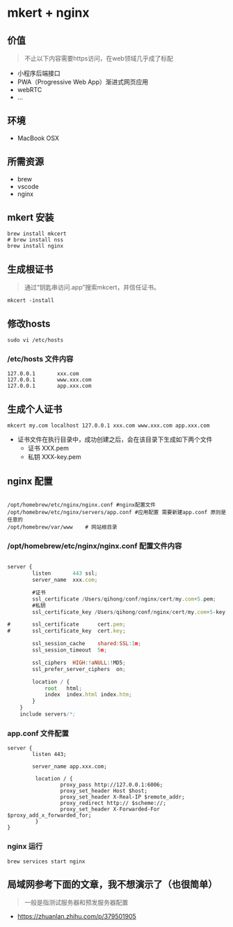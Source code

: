 # mkert + nginx

## 价值
> 不止以下内容需要https访问，在web领域几乎成了标配

- 小程序后端接口
- PWA（Progressive Web App）渐进式网页应用
- webRTC
- ...

## 环境
- MacBook OSX

## 所需资源
- brew
- vscode
- nginx

## mkert 安装

```shell
brew install mkcert
# brew install nss
brew install nginx
```

## 生成根证书
> 通过“钥匙串访问.app”搜索mkcert，并信任证书。

```shell
mkcert -install
```

## 修改hosts



```shell
sudo vi /etc/hosts

```

### /etc/hosts 文件内容

```shell
127.0.0.1       xxx.com
127.0.0.1       www.xxx.com
127.0.0.1       app.xxx.com
```


## 生成个人证书

```shell
mkcert my.com localhost 127.0.0.1 xxx.com www.xxx.com app.xxx.com
```

- 证书文件在执行目录中，成功创建之后，会在该目录下生成如下两个文件
    - 证书 XXX.pem
    - 私钥 XXX-key.pem





## nginx 配置

```shell

/opt/homebrew/etc/nginx/nginx.conf #nginx配置文件
/opt/homebrew/etc/nginx/servers/app.conf #应用配置 需要新建app.conf 原则是任意的
/opt/homebrew/var/www    # 网站根目录

```


### /opt/homebrew/etc/nginx/nginx.conf 配置文件内容

```javascript

server {
        listen       443 ssl;
        server_name  xxx.com;

        #证书
        ssl_certificate /Users/qihong/conf/nginx/cert/my.com+5.pem;
        #私钥
        ssl_certificate_key /Users/qihong/conf/nginx/cert/my.com+5-key.pem;

#       ssl_certificate      cert.pem;
#       ssl_certificate_key  cert.key;

        ssl_session_cache    shared:SSL:1m;
        ssl_session_timeout  5m;

        ssl_ciphers  HIGH:!aNULL:!MD5;
        ssl_prefer_server_ciphers  on;

        location / {
            root   html;
            index  index.html index.htm;
        }
    }
    include servers/*;

```



### app.conf 文件配置

```shell
server {
        listen 443;

        server_name app.xxx.com;

         location / {
                 proxy_pass http://127.0.0.1:6006;
                 proxy_set_header Host $host;
                 proxy_set_header X-Real-IP $remote_addr;
                 proxy_redirect http:// $scheme://;
                 proxy_set_header X-Forwarded-For $proxy_add_x_forwarded_for;
         }
}
```


### nginx 运行
```shell
brew services start nginx
```


## 局域网参考下面的文章，我不想演示了（也很简单）
> 一般是指测试服务器和预发服务器配置
- https://zhuanlan.zhihu.com/p/379501905